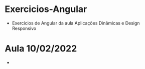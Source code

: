 # Exercicios-Angular

- Exercícios de Angular da aula Aplicações Dinâmicas e Design Responsivo 

# Aula 10/02/2022

- 
